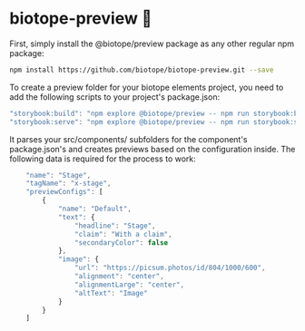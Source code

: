 # biotope-preview 🌻

First, simply install the @biotope/preview package as any other regular npm package:
```bash
npm install https://github.com/biotope/biotope-preview.git --save
```

To create a preview folder for your biotope elements project, you need to add the following scripts to your project's package.json: 
```javascript
"storybook:build": "npm explore @biotope/preview -- npm run storybook:build",
"storybook:serve": "npm explore @biotope/preview -- npm run storybook:serve"
```

It parses your src/components/ subfolders for the component's package.json's and creates previews based on the configuration inside.
The following data is required for the process to work:

```javascript
    "name": "Stage",
    "tagName": "x-stage",
    "previewConfigs": [
        {
            "name": "Default",
            "text": {
                "headline": "Stage",
                "claim": "With a claim",
                "secondaryColor": false
            },
            "image": {
                "url": "https://picsum.photos/id/804/1000/600",
                "alignment": "center",
                "alignmentLarge": "center",
                "altText": "Image"
            }
        }
    ]
  ```
